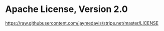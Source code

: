 # Apache License, Version 2.0

https://raw.githubusercontent.com/jaymedavis/stripe.net/master/LICENSE
